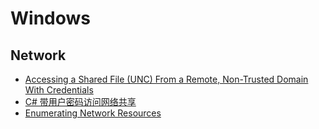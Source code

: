 # Windows

## Network
* [Accessing a Shared File (UNC) From a Remote, Non-Trusted Domain With Credentials](https://stackoverflow.com/questions/659013/accessing-a-shared-file-unc-from-a-remote-non-trusted-domain-with-credentials)
* [C# 带用户密码访问网络共享](https://www.cnblogs.com/eagle-chan/p/4246001.html)
* [Enumerating Network Resources](https://docs.microsoft.com/zh-cn/windows/desktop/WNet/enumerating-network-resources)


